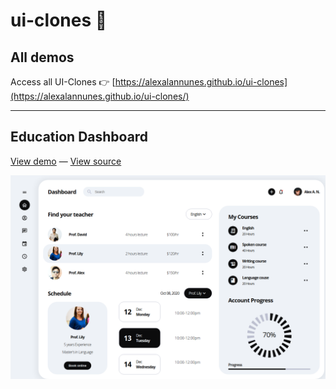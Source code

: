# ui-clones :tada:

## All demos

Access all UI-Clones :point_right:
[https://alexalannunes.github.io/ui-clones](https://alexalannunes.github.io/ui-clones/)

___

## Education Dashboard

[View demo](https://alexalannunes.github.io/ui-clones/education-dashboard/build/)
—
[View source](./education-dashboard)

![Image](./education-dashboard/demo.png)
